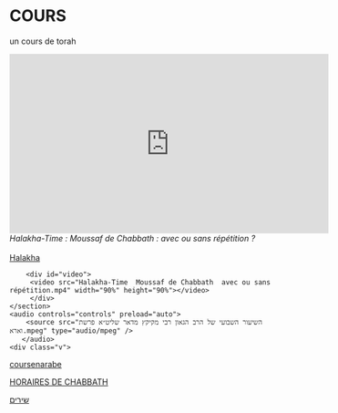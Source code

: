 <html lang="fr">
<head>
    <meta charset="UTF-8">
    <meta http-equiv="X-UA-Compatible" content="IE=edge">
    <meta name="viewport" content="width=device-width, initial-scale=1.0">
    <title>cours de torah</title>
    <link rel="stylesheet" href="cours.css">
</head>
<body>
    <h1>COURS</h1>
    <p>un cours de torah</p>
       <iframe width="560" height="315" src="https://www.youtube.com/embed/J_sg5oqXUms" id="youtube" title="YouTube video player" frameborder="0" allow="accelerometer; autoplay; clipboard-write; encrypted-media; gyroscope; picture-in-picture" allowfullscreen></iframe>
    <br>
    <em>Halakha-Time : Moussaf de Chabbath : avec ou sans répétition ?</em>
    <section class="halakha ">
        <br>
         <a href ="Halakha-Time  Moussaf de Chabbath  avec ou sans répétition.mp4" id="halakha">Halakha</a>

        <div id="video">
         <video src="Halakha-Time  Moussaf de Chabbath  avec ou sans répétition.mp4" width="90%" height="90%"></video>
         </div>
    </section>
    <audio controls="controls" preload="auto"> 
        <source src="השיעור השבועי של הרב הגאון רבי מקיקץ מדאר שליט״א פרשת וארא.mpeg" type="audio/mpeg" /> 
       </audio> 
    <div class="v">
<a href="coursenarabe.html" id="coursenarabe">coursenarabe</a>
    </div>
    <div class="h">
    <a href="horaires de chabbath.html">HORAIRES DE CHABBATH</a>
</div>
<div class="m">
      <a href="musique.html">שירים</a>
    </div>
</body>
</html>

